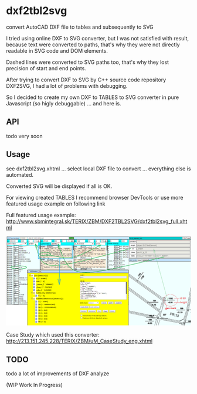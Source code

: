 # dxf2tbl2svg
convert AutoCAD DXF file to tables and subsequently to SVG

I tried using  online DXF to SVG converter, but I was not satisfied with result, because text were converted to paths, 
that's why they were not directly readable in SVG code and DOM elements.

Dashed lines were converted to SVG paths too, that's why they lost precision of start and end points.

After trying to convert DXF to SVG by C++ source code repository DXF2SVG, I had a lot of problems with debugging.

So I decided to create my own DXF to TABLES to SVG converter in pure Javascript (so higly debuggable) ... and here is.

API
----
todo very soon

Usage
-----
see dxf2tbl2svg.xhtml ... select local DXF file to convert ... everything else is automated.

Converted SVG will be displayed if all is OK.

For viewing created TABLES I recommend browser DevTools or use more featured usage example on following link 

Full featured usage example:
http://www.sbmintegral.sk/TERIX/ZBM/DXF2TBL2SVG/dxf2tbl2svg_full.xhtml

![Help Snapshot](/scans/DXF2TBL2SVG_help.png?raw=true)

Case Study which used this converter:
http://213.151.245.228/TERIX/ZBM/uM_CaseStudy_eng.xhtml

TODO
----
todo a lot of improvements of DXF analyze


(WIP Work In Progress)

